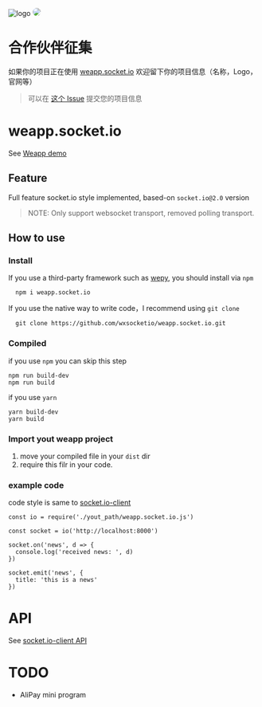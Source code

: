 ![logo](https://avatars0.githubusercontent.com/u/24429466?s=100&u=031180a39da9253ac73d782dabb27d46cf828e37&v=4)
<img src="https://avatars3.githubusercontent.com/u/18544015?s=100&u=2ef4c96445ee5cc3b9b4b9817666287f85b77068&v=4" style="border-radius: 50%" />

# 合作伙伴征集
如果你的项目正在使用 [weapp.socket.io](https://github.com/weapp-socketio/weapp.socket.io) 欢迎留下你的项目信息（名称，Logo，官网等）

> 可以在 [这个 Issue](https://github.com/weapp-socketio/weapp.socket.io/issues/13) 提交您的项目信息

# weapp.socket.io

See [Weapp demo](https://github.com/wxsocketio/socket.io-weapp-demo)

## Feature

Full feature socket.io style implemented, based-on `socket.io@2.0` version
> NOTE: Only support websocket transport, removed polling transport.

## How to use

### Install

If you use a third-party framework such as [wepy](https://github.com/Tencent/wepy), you should install via `npm`
```
  npm i weapp.socket.io
```
If you use the native way to write code，I recommend using `git clone` 

```
  git clone https://github.com/wxsocketio/weapp.socket.io.git
```

### Compiled
if you use `npm` you can skip this step

```
npm run build-dev
npm run build
```

if you use `yarn`

```
yarn build-dev
yarn build
```

### Import yout weapp project

1.  move your compiled file in your `dist` dir
2.  require this filr in your code.

### example code

code style is same to [socket.io-client](https://github.com/socketio/socket.io-client)

```
const io = require('./yout_path/weapp.socket.io.js')

const socket = io('http://localhost:8000')

socket.on('news', d => {
  console.log('received news: ', d)
})

socket.emit('news', {
  title: 'this is a news'
})
```

# API

See [socket.io-client API](https://github.com/socketio/socket.io-client/blob/master/docs/API.md)

# TODO

- AliPay mini program
